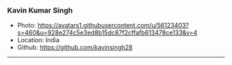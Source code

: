 ### Kavin Kumar Singh
- Photo: https://avatars1.githubusercontent.com/u/56123403?s=460&u=928e274c5e3ed8b15dc87f2cffafb613478ce133&v=4
- Location: India
- Github: https://github.com/kavinsingh28
***